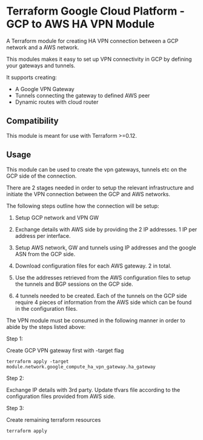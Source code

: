 # Terraform Google Cloud Platform - GCP to AWS HA VPN Module

A Terraform module for creating HA VPN connection between a GCP network and a AWS network.

This modules makes it easy to set up VPN connectivity in GCP by defining your gateways and tunnels.

It supports creating:

- A Google VPN Gateway
- Tunnels connecting the gateway to defined AWS peer
- Dynamic routes with cloud router

## Compatibility

This module is meant for use with Terraform >=0.12.

## Usage

This module can be used to create the vpn gateways, tunnels etc on the GCP side of the connection.

There are 2 stages needed in order to setup the relevant infrastructure and initiate the VPN connection between the GCP and AWS networks.

The following steps outline how the connection will be setup:

1) Setup GCP network and VPN GW

2) Exchange details with AWS side by providing the 2 IP addresses. 1 IP per address per interface.

3) Setup AWS network, GW and tunnels using IP addresses and the google ASN from the GCP side.

4) Download configuration files for each AWS gateway. 2 in total.

5) Use the addresses retrieved from the AWS configuration files to setup the tunnels and BGP sessions on the GCP side.

6) 4 tunnels needed to be created. Each of the tunnels on the GCP side require 4 pieces of information from the AWS side which can be found in the configuration files.


The VPN module must be consumed in the following manner in order to abide by the steps listed above:

Step 1:

Create GCP VPN gateway first with -target flag

`terraform apply -target module.network.google_compute_ha_vpn_gateway.ha_gateway`


Step 2:

Exchange IP details with 3rd party. Update tfvars file according to the configuration files provided from AWS side.


Step 3:

Create remaining terraform resources

`terraform apply`





